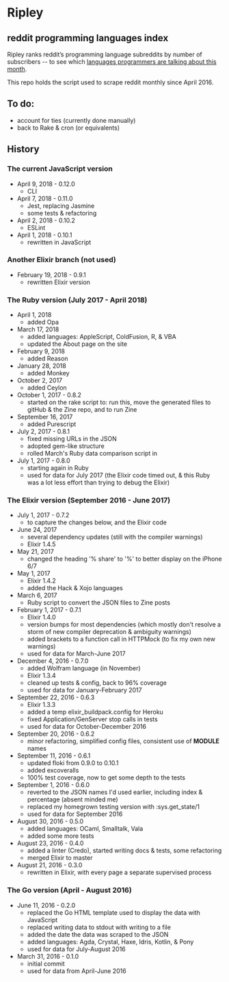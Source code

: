 # Ripley

## reddit programming languages index

Ripley ranks reddit’s programming language subreddits by number of subscribers -- to see which [languages programmers are talking about this month][site].

This repo holds the script used to scrape reddit monthly since April 2016.

## To do:

- account for ties (currently done manually)
- back to Rake & cron (or equivalents)

## History

### The current JavaScript version
- April 9, 2018 - 0.12.0
  - CLI
- April 7, 2018 - 0.11.0
  - Jest, replacing Jasmine
  - some tests & refactoring
- April 2, 2018 - 0.10.2
  - ESLint
- April 1, 2018 - 0.10.1
  - rewritten in JavaScript

### Another Elixir branch (not used)
- February 19, 2018 - 0.9.1
  - rewritten Elixir version

### The Ruby version (July 2017 - April 2018)
- April 1, 2018
  - added Opa
- March 17, 2018
  - added languages: AppleScript, ColdFusion, R, & VBA
  - updated the About page on the site
- February 9, 2018
  - added Reason
- January 28, 2018
  - added Monkey
- October 2, 2017
  - added Ceylon
- October 1, 2017 - 0.8.2
  - started on the rake script to: run this, move the generated files to gitHub & the Zine repo, and to run Zine
- September 16, 2017
  - added Purescript
- July 2, 2017 - 0.8.1
  - fixed missing URLs in the JSON
  - adopted gem-like structure
  - rolled March's Ruby data comparison script in
- July 1, 2017 - 0.8.0
  - starting again in Ruby
  - used for data for July 2017 (the Elixir code timed out, & this Ruby was a lot less effort than trying to debug the Elixir)

### The Elixir version (September 2016 - June 2017)

- July 1, 2017 - 0.7.2
  - to capture the changes below, and the Elixir code
- June 24, 2017
  - several dependency updates (still with the compiler warnings)
  - Elixir 1.4.5
- May 21, 2017
  - changed the heading '% share' to '%' to better display on the iPhone 6/7
- May 1, 2017
  - Elixir 1.4.2
  - added the Hack & Xojo languages
- March 6, 2017
  - Ruby script to convert the JSON files to Zine posts
- February 1, 2017 - 0.7.1
  - Elixir 1.4.0
  - version bumps for most dependencies (which mostly don't resolve a storm of new compiler deprecation & ambiguity warnings)
  - added brackets to a function call in HTTPMock (to fix my own new warnings)
  - used for data for March-June 2017
- December 4, 2016 - 0.7.0
  - added Wolfram language (in November)
  - Elixir 1.3.4
  - cleaned up tests & config, back to 96% coverage
  - used for data for January-February 2017
- September 22, 2016 - 0.6.3
  - Elixir 1.3.3
  - added a temp elixir_buildpack.config for Heroku
  - fixed Application/GenServer stop calls in tests
  - used for data for October-December 2016
- September 20, 2016 - 0.6.2
  - minor refactoring, simplified config files, consistent use of __MODULE__ names
- September 11, 2016 - 0.6.1
  - updated floki from 0.9.0 to 0.10.1
  - added excoveralls
  - 100% test coverage, now to get some depth to the tests
- September 1, 2016 - 0.6.0
  - reverted to the JSON names I'd used earlier, including index & percentage (absent minded me)
  - replaced my homegrown testing version with :sys.get_state/1
  - used for data for September 2016
- August 30, 2016 - 0.5.0
  - added languages: OCaml, Smalltalk, Vala
  - added some more tests
- August 23, 2016 - 0.4.0
  - added a linter (Credo), started writing docs & tests, some refactoring
  - merged Elixir to master
- August 21, 2016 - 0.3.0
  - rewritten in Elixir, with every page a separate supervised process

### The Go version (April - August 2016)

- June 11, 2016 - 0.2.0
  - replaced the Go HTML template used to display the data with JavaScript
  - replaced writing data to stdout with writing to a file
  - added the date the data was scraped to the JSON
  - added languages: Agda, Crystal, Haxe, Idris, Kotlin, & Pony
  - used for data for July-August 2016
- March 31, 2016 - 0.1.0
  - initial commit
  - used for data from April-June 2016

[site]: http://mikekreuzer.github.io/Ripley/
